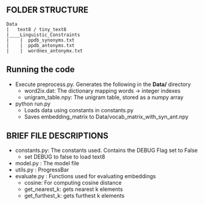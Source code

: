 ## FOLDER STRUCTURE
```
Data
|   text8 / tiny_text8
|____Linguistic_Constraints
|    |  ppdb_synonyms.txt
|    |  ppdb_antonyms.txt
|    |  wordnes_antonymx.txt
```


## Running the code
* Execute preprocess.py. Generates the following in the **Data/** directory
    * word2ix.dat: The dictionary mapping words -> integer indexes
    * unigram_table.npy: The unigram table, stored as a numpy array
* python run.py
    * Loads data using constants in constants.py
    * Saves embedding_matrix to Data/vocab_matrix_with_syn_ant.npy


## BRIEF FILE DESCRIPTIONS
* constants.py: The constants used. Contains the DEBUG Flag set to False
    * set DEBUG to false to load text8
* model.py : The model file
* utils.py : ProgressBar
* evaluate.py : Functions used for evaluating embeddings
    * cosine: For computing cosine distance
    * get_nearest_k: gets nearest k  elements
    * get_furthest_k: gets furthest k elements

